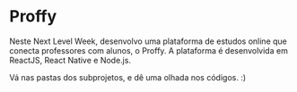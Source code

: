 # Proffy

Neste Next Level Week, desenvolvo uma plataforma de estudos online que conecta professores com alunos, o Proffy. A plataforma é desenvolvida em ReactJS, React Native e Node.js.

Vá nas pastas dos subprojetos, e dê uma olhada nos códigos. :)